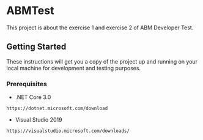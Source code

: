 # ABMTest

This project is about the exercise 1 and exercise 2 of ABM Developer Test.

## Getting Started

These instructions will get you a copy of the project up and running on your local machine for development and testing purposes.

### Prerequisites

- .NET Core 3.0
```
https://dotnet.microsoft.com/download
```
- Visual Studio 2019
```
https://visualstudio.microsoft.com/downloads/

